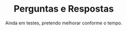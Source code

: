 #
<h1 align="center">Perguntas e Respostas</h1>

<p align="center">Ainda em testes, pretendo melhorar conforme o tempo.</p> 
